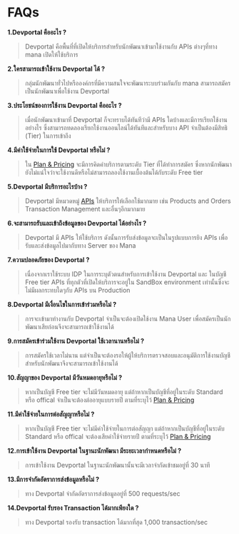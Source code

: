 # FAQs

**1.Devportal คืออะไร ?**
> Devportal คือพื้นที่ที่เปิดให้บริการสำหรับนักพัฒนาเข้ามาใช้งานกับ APIs ต่างๆที่ทาง mana เปิดให้ใช้บริการ 

**2.ใครสามารถเข้าใช้งาน Devportal ได้ ?**
> กลุ่มนักพัฒนาทั่วไปหรือองค์กรที่มีความสนใจจะพัฒนาระบบร่วมกันกับ mana สามารถสมัครเป็นนักพัฒนาเพื่อใช้งาน Devportal

**3.ประโยชน์ของการใช้งาน Devportal คืออะไร ?**
> เมื่อนักพัฒนาเข้ามาที่ Devportal ก็จะทราบได้ทันทีว่ามี APIs ใดบ้างและมีการเรียกใช้งานอย่างไร ซึ่งสามารถทดลองเรียกใช้งานออนไลน์ได้ทันทีและสำหรับบาง API จำเป็นต้องมีสิทธิ (Tier) ในการเข้าถึง

**4.มีค่าใช้จ่ายในการใช้ Devportal  หรือไม่ ?**
> ใน [Plan & Pricing](../Plan&Pricing/Plan&Pricing.md) จะมีการคิดค่าบริการตามระดับ Tier ที่ได้ทำการสมัคร ซึ่งหากนักพัฒนายังไม่แน่ใจว่าจะใช้งานดีหรือไม่สามารถลองใช้งานเบื้องต้นได้กับระดับ Free tier

**5.Devportal  มีบริการอะไรบ้าง ?**
> Devportal มีหมวดหมู่ [APIs](../apis/APIs.md) ให้บริการให้เลือกใช้มากมาย เช่น Products and Orders Transaction Management และอื่นๆอีกมากมาย

**6.จะสามารถรับและเข้าถึงข้อมูลของ Devportal ได้อย่างไร ?**
> Devportal มี APIs ให้ใช้บริการ ดังนั้นการรับส่งข้อมูลจะเป็นในรูปแบบการยิง APIs เพื่อรับและส่งข้อมูลไปมากับทาง Server ของ Mana

**7.ความปลอดภัยของ Devportal ?**
> เนื่องจากเราใช้ระบบ IDP ในการระบุตัวตนสำหรับการเข้าใช้งาน Devportal และ ในบัญชี Free tier APIs ที่ทุกตัวที่เปิดให้บริการจะอยู่ใน SandBox environment เท่านั้นซึ่งจะไม่มีผลกระทบใดๆกับ APIs บน Production

**8.Devportal มีเงื่อนไขในการเข้าร่วมหรือไม่ ?**
> การจะเข้ามาทำงานกับ Devportal จำเป็นจะต้องเปิดใช้งาน Mana User เพื่อสมัครเป็นนักพัฒนาเสียก่อนจึงจะสามารถเข้าใช้งานได้  

**9.การสมัครเข้าร่วมใช้งาน Devportal ใช้เวลานานหรือไม่ ?**
> การสมัครใช้เวลาไม่นาน แต่จำเป็นจะต้องรอให้ผู้ให้บริการตรวจสอบและอนุมัติการใช้งานบัญชีสำหรับนักพัฒนาจึงจะสามารถเข้าใช้งานได้

**10.สัญญาของ Devportal มีวันหมดอายุหรือไม่ ?**
> หากเป็นบัญชี Free tier จะไม่มีวันหมดอายุ แต่ถ้าหากเป็นบัญชีที่อยู่ในระดับ Standard หรือ offical จำเป็นจะต้องต่ออายุแบบรายปี ตามที่ระบุไว้ [Plan & Pricing](../Plan&Pricing/Plan&Pricing.md)

**11.มีค่าใช้จ่ายในการต่อสัญญาหรือไม่ ?**
> หากเป็นบัญชี Free tier จะไม่มีค่าใช้จ่ายในการต่อสัญญา แต่ถ้าหากเป็นบัญชีที่อยู่ในระดับ Standard หรือ offical จะต้องเสียค่าใช้จ่ายรายปี ตามที่ระบุไว้ [Plan & Pricing](../Plan&Pricing/Plan&Pricing.md)

**12.การเข้าใช้งาน Devportal ในฐานะนักพัฒนา มีระยะเวลากำหนดหรือไม่ ?**
> การเข้าใช้งาน Devportal ในฐานะนักพัฒนานั้นจะมีเวลาจำกัดเข้าชมอยู่ที่ 30 นาที

**13.มีการจำกัดอัตราการส่งข้อมูลหรือไม่ ?**
> ทาง Devportal จำกัดอัตราการส่งข้อมูลอยู๋ที่ 500 requests/sec

**14.Devportal รับรอง Transaction ได้มากเพียงใด ?**
> ทาง Devportal รองรับ transaction ได้มากที่สุด  1,000  transaction/sec
